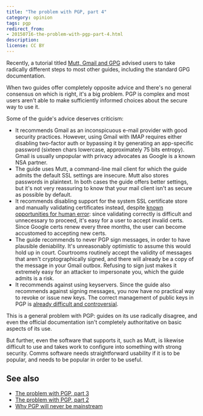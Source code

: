 ```yaml
---
title: "The problem with PGP, part 4"
category: opinion
tags: pgp
redirect_from:
- 20150716-the-problem-with-pgp-part-4.html
description: 
license: CC BY
---
```


Recently, a tutorial titled [Mutt, Gmail and
GPG](https://gist.github.com/bnagy/8914f712f689cc01c267) advised users to take
radically different steps to most other guides, including the standard GPG
documentation.

When two guides offer completely opposite advice and there's no general
consensus on which is right, it's a big problem. PGP is complex and most users
aren't able to make sufficiently informed choices about the secure way to use
it.

Some of the guide's advice deserves criticism:

* It recommends Gmail as an inconspicuous e-mail provider with good security
practices. However, using Gmail with IMAP requires either disabling two-factor
auth or bypassing it by generating an app-specific password (sixteen chars
lowercase, approximately 75 bits entropy). Gmail is usually unpopular with
privacy advocates as Google is a known NSA partner.
* The guide uses Mutt, a command-line mail client for which the guide admits the
default SSL settings are insecure. Mutt also stores passwords in plaintext. In
both cases the guide offers better settings, but it's not very reassuring to
know that your mail client isn't as secure as possible by default.
* It recommends disabling support for the system SSL certificate store and
manually validating certificates instead, despite [known opportunities for human
error](https://orbitalflower.github.io/20150219-why-pgp-will-never-be-mainstream.html):
since validating correctly is difficult and unnecessary to proceed, it's easy
for a user to accept invalid certs. Since Google certs renew every three months,
the user can become accustomed to accepting new certs.
* The guide recommends to never PGP sign messages, in order to have plausible
deniability. It's unreasonably optimistic to assume this would hold up in court.
Courtrooms routinely accept the validity of messages that aren't
cryptographically signed, and there will already be a copy of the message in
your Gmail outbox. Refusing to sign just makes it extremely easy for an attacker
to impersonate you, which the guide admits is a risk.
* It recommends against using keyservers. Since the guide also recommends
against signing messages, you now have no practical way to revoke or issue new
keys. The correct management of public keys in PGP is [already difficult and
controversial](https://orbitalflower.github.io/20150509-the-problem-with-pgp-part-2.html).

This is a general problem with PGP: guides on its use radically disagree, and
even the official documentation isn't completely authoritative on basic aspects
of its use.

But further, even the software that supports it, such as Mutt, is likewise
difficult to use and takes work to configure into something with strong
security. Comms software needs straightforward usability if it is to be popular,
and needs to be popular in order to be useful.

## See also

* [The problem with PGP, part 3](https://orbitalflower.github.io/20150516-the-problem-with-pgp-part-3.html)
* [The problem with PGP, part 2](https://orbitalflower.github.io/20150509-the-problem-with-pgp-part-2.html)
* [Why PGP will never be mainstream](https://orbitalflower.github.io/20150219-why-pgp-will-never-be-mainstream.html)
